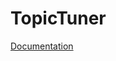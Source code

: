 # TopicTuner

[Documentation](http://htmlpreview.github.io/?https://github.com/drob-xx/TopicTuner/blob/ver-0.1/doc/topictuner.html) 
